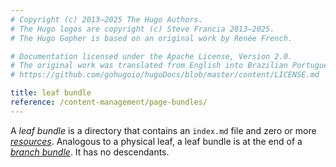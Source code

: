 ```yaml
---
# Copyright (c) 2013–2025 The Hugo Authors.
# The Hugo logos are copyright (c) Steve Francia 2013–2025.
# The Hugo Gopher is based on an original work by Renée French.

# Documentation licensed under the Apache License, Version 2.0.
# The original work was translated from English into Brazilian Portuguese.
# https://github.com/gohugoio/hugoDocs/blob/master/content/LICENSE.md

title: leaf bundle
reference: /content-management/page-bundles/
---
```


A _leaf bundle_ is a directory that contains an&nbsp;`index.md`&nbsp;file and zero or more [_resources_](g). Analogous to a physical leaf, a leaf bundle is at the end of a [_branch bundle_](g). It has no descendants.

